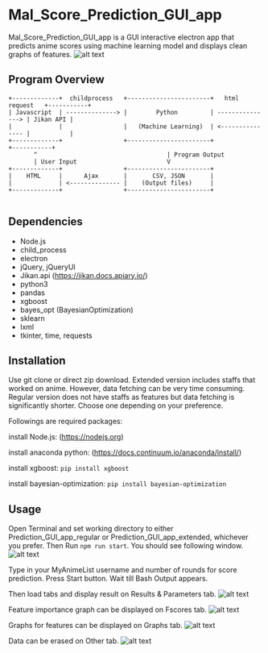 # Mal_Score_Prediction_GUI_app

Mal_Score_Prediction_GUI_app is a GUI interactive electron app that predicts anime scores using machine learning model and displays clean graphs of features.
![alt text](https://i.imgur.com/MtefOPS.jpg)

## Program Overview
```text
+-------------+  childprocess   +-----------------------+   html request   +-----------+
| Javascript  | --------------> |        Python         | ---------------> | Jikan API |
|             |                 |   (Machine Learning)  | <--------------- |           |
+-------------+                 +-----------------------+                  +-----------+
       ^                                    | Program Output
       | User Input                         V
+-------------+                 +-----------------------+
|    HTML     |      Ajax       |       CSV, JSON       |
|             | <-------------- |    (Output files)     |
+-------------+                 +-----------------------+
                                
```
## Dependencies
* Node.js
* child_process
* electron
* jQuery, jQueryUI
* Jikan.api (https://jikan.docs.apiary.io/)
* python3
* pandas
* xgboost
* bayes_opt (BayesianOptimization)
* sklearn
* lxml
* tkinter, time, requests

## Installation
Use git clone or direct zip download.
Extended version includes staffs that worked on anime. However, data fetching can be very time consuming.
Regular version does not have staffs as features but data fetching is significantly shorter.
Choose one depending on your preference.

Followings are required packages:

install Node.js: (https://nodejs.org)

install anaconda python: (https://docs.continuum.io/anaconda/install/)

install xgboost: `pip install xgboost`

install bayesian-optimization: `pip install bayesian-optimization`

## Usage
Open Terminal and set working directory to either Prediction_GUI_app_regular or Prediction_GUI_app_extended, whichever you prefer.
Then Run `npm run start`.
You should see following window.
![alt text](https://i.imgur.com/rKgSwxf.jpg)

Type in your MyAnimeList username and number of rounds for score prediction.
Press Start button.
Wait till Bash Output appears.

Then load tabs and display result on Results & Parameters tab.
![alt text](https://i.imgur.com/1dZo6At.jpg)

Feature importance graph can be displayed on Fscores tab.
![alt text](https://i.imgur.com/P3RZs7u.jpg)

Graphs for features can be displayed on Graphs tab.
![alt text](https://i.imgur.com/MtefOPS.jpg)

Data can be erased on Other tab.
![alt text](https://i.imgur.com/SQpHJPr.jpg)
